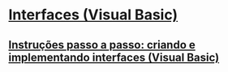 # [Interfaces (Visual Basic)](index.md)
## [Instruções passo a passo: criando e implementando interfaces (Visual Basic)](walkthrough-creating-and-implementing-interfaces.md)
